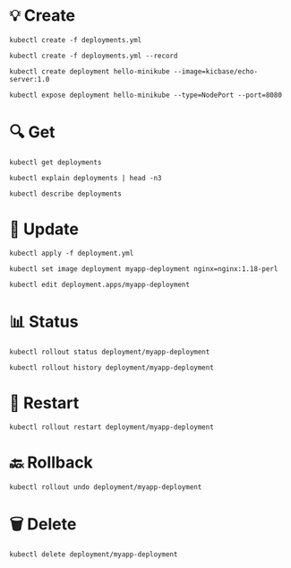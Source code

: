 # :bulb: Create
```
kubectl create -f deployments.yml
```

```
kubectl create -f deployments.yml --record
```

```
kubectl create deployment hello-minikube --image=kicbase/echo-server:1.0
```

```
kubectl expose deployment hello-minikube --type=NodePort --port=8080
```

# :mag: Get
```
kubectl get deployments
```

```
kubectl explain deployments | head -n3
```

```
kubectl describe deployments
```

# :pencil: Update
```
kubectl apply -f deployment.yml
```

```
kubectl set image deployment myapp-deployment nginx=nginx:1.18-perl
```

```
kubectl edit deployment.apps/myapp-deployment
```

# :bar_chart: Status
```
kubectl rollout status deployment/myapp-deployment
```

```
kubectl rollout history deployment/myapp-deployment
```

# :arrows_counterclockwise: Restart
```
kubectl rollout restart deployment/myapp-deployment
```

# :back: Rollback
```
kubectl rollout undo deployment/myapp-deployment
```

# :wastebasket: Delete
```
kubectl delete deployment/myapp-deployment
```